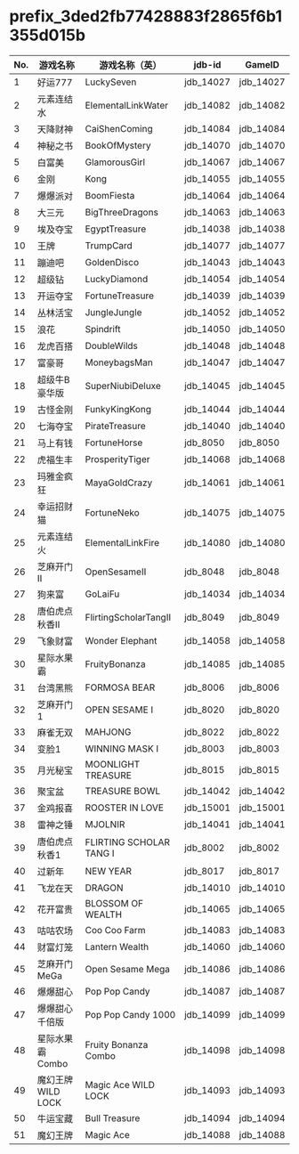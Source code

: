 # prefix\_3ded2fb77428883f2865f6b1355d015b

| No. | 游戏名称           | 游戏名称（英）                 | jdb-id     | GameID     |
| --- | -------------- | ----------------------- | ---------- | ---------- |
| 1   | 好运777          | LuckySeven              | jdb\_14027 | jdb\_14027 |
| 2   | 元素连结水          | ElementalLinkWater      | jdb\_14082 | jdb\_14082 |
| 3   | 天降财神           | CaiShenComing           | jdb\_14084 | jdb\_14084 |
| 4   | 神秘之书           | BookOfMystery           | jdb\_14070 | jdb\_14070 |
| 5   | 白富美            | GlamorousGirl           | jdb\_14067 | jdb\_14067 |
| 6   | 金刚             | Kong                    | jdb\_14055 | jdb\_14055 |
| 7   | 爆爆派对           | BoomFiesta              | jdb\_14064 | jdb\_14064 |
| 8   | 大三元            | BigThreeDragons         | jdb\_14063 | jdb\_14063 |
| 9   | 埃及夺宝           | EgyptTreasure           | jdb\_14038 | jdb\_14038 |
| 10  | 王牌             | TrumpCard               | jdb\_14077 | jdb\_14077 |
| 11  | 蹦迪吧            | GoldenDisco             | jdb\_14043 | jdb\_14043 |
| 12  | 超级钻            | LuckyDiamond            | jdb\_14054 | jdb\_14054 |
| 13  | 开运夺宝           | FortuneTreasure         | jdb\_14039 | jdb\_14039 |
| 14  | 丛林活宝           | JungleJungle            | jdb\_14052 | jdb\_14052 |
| 15  | 浪花             | Spindrift               | jdb\_14050 | jdb\_14050 |
| 16  | 龙虎百搭           | DoubleWilds             | jdb\_14048 | jdb\_14048 |
| 17  | 富豪哥            | MoneybagsMan            | jdb\_14047 | jdb\_14047 |
| 18  | 超级牛B豪华版        | SuperNiubiDeluxe        | jdb\_14045 | jdb\_14045 |
| 19  | 古怪金刚           | FunkyKingKong           | jdb\_14044 | jdb\_14044 |
| 20  | 七海夺宝           | PirateTreasure          | jdb\_14040 | jdb\_14040 |
| 21  | 马上有钱           | FortuneHorse            | jdb\_8050  | jdb\_8050  |
| 22  | 虎福生丰           | ProsperityTiger         | jdb\_14068 | jdb\_14068 |
| 23  | 玛雅金疯狂          | MayaGoldCrazy           | jdb\_14061 | jdb\_14061 |
| 24  | 幸运招财猫          | FortuneNeko             | jdb\_14075 | jdb\_14075 |
| 25  | 元素连结火          | ElementalLinkFire       | jdb\_14080 | jdb\_14080 |
| 26  | 芝麻开门Ⅱ          | OpenSesameII            | jdb\_8048  | jdb\_8048  |
| 27  | 狗来富            | GoLaiFu                 | jdb\_14034 | jdb\_14034 |
| 28  | 唐伯虎点秋香Ⅱ        | FlirtingScholarTangII   | jdb\_8049  | jdb\_8049  |
| 29  | 飞象财富           | Wonder Elephant         | jdb\_14058 | jdb\_14058 |
| 30  | 星际水果霸          | FruityBonanza           | jdb\_14085 | jdb\_14085 |
| 31  | 台湾黑熊           | FORMOSA BEAR            | jdb\_8006  | jdb\_8006  |
| 32  | 芝麻开门1          | OPEN SESAME Ⅰ           | jdb\_8020  | jdb\_8020  |
| 33  | 麻雀无双           | MAHJONG                 | jdb\_8022  | jdb\_8022  |
| 34  | 变脸1            | WINNING MASK Ⅰ          | jdb\_8003  | jdb\_8003  |
| 35  | 月光秘宝           | MOONLIGHT TREASURE      | jdb\_8015  | jdb\_8015  |
| 36  | 聚宝盆            | TREASURE BOWL           | jdb\_14042 | jdb\_14042 |
| 37  | 金鸡报喜           | ROOSTER IN LOVE         | jdb\_15001 | jdb\_15001 |
| 38  | 雷神之锤           | MJOLNIR                 | jdb\_14041 | jdb\_14041 |
| 39  | 唐伯虎点秋香1        | FLIRTING SCHOLAR TANG Ⅰ | jdb\_8002  | jdb\_8002  |
| 40  | 过新年            | NEW YEAR                | jdb\_8017  | jdb\_8017  |
| 41  | 飞龙在天           | DRAGON                  | jdb\_14010 | jdb\_14010 |
| 42  | 花开富贵           | BLOSSOM OF WEALTH       | jdb\_14065 | jdb\_14065 |
| 43  | 咕咕农场           | Coo Coo Farm            | jdb\_14083 | jdb\_14083 |
| 44  | 财富灯笼           | Lantern Wealth          | jdb\_14060 | jdb\_14060 |
| 45  | 芝麻开门MeGa       | Open Sesame Mega        | jdb\_14086 | jdb\_14086 |
| 46  | 爆爆甜心           | Pop Pop Candy           | jdb\_14087 | jdb\_14087 |
| 47  | 爆爆甜心千倍版        | Pop Pop Candy 1000      | jdb\_14099 | jdb\_14099 |
| 48  | 星际水果霸Combo     | Fruity Bonanza Combo    | jdb\_14098 | jdb\_14098 |
| 49  | 魔幻王牌 WILD LOCK | Magic Ace WILD LOCK     | jdb\_14093 | jdb\_14093 |
| 50  | 牛运宝藏           | Bull Treasure           | jdb\_14094 | jdb\_14094 |
| 51  | 魔幻王牌           | Magic Ace               | jdb\_14088 | jdb\_14088 |
